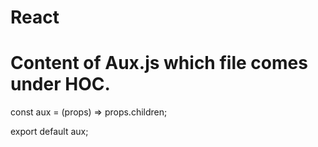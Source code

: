 # React
Content of Aux.js which file comes under HOC.
================================================
const aux = (props) => props.children;

export default aux;
